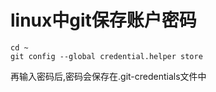 # linux中git保存账户密码

```
cd ~
git config --global credential.helper store
```
再输入密码后,密码会保存在.git-credentials文件中
